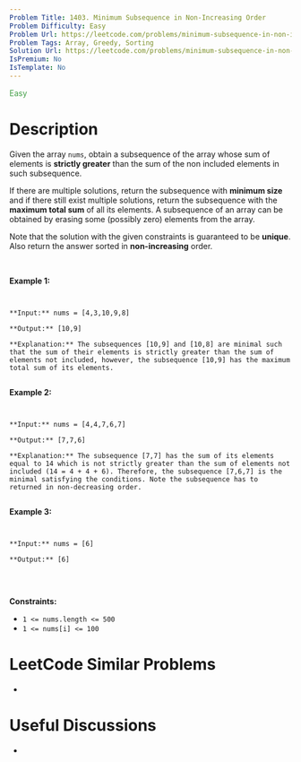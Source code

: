 ```yaml
---
Problem Title: 1403. Minimum Subsequence in Non-Increasing Order
Problem Difficulty: Easy
Problem Url: https://leetcode.com/problems/minimum-subsequence-in-non-increasing-order/
Problem Tags: Array, Greedy, Sorting
Solution Url: https://leetcode.com/problems/minimum-subsequence-in-non-increasing-order/solution/
IsPremium: No
IsTemplate: No
---
```


<span style="color: rgb(67, 160, 71);">Easy</span>

# Description

Given the array `nums`, obtain a subsequence of the array whose sum of elements is **strictly greater** than the sum of the non included elements in such subsequence. 


If there are multiple solutions, return the subsequence with **minimum size** and if there still exist multiple solutions, return the subsequence with the **maximum total sum** of all its elements. A subsequence of an array can be obtained by erasing some (possibly zero) elements from the array. 


Note that the solution with the given constraints is guaranteed to be **unique**. Also return the answer sorted in **non-increasing** order.


 


**Example 1:**



```

**Input:** nums = [4,3,10,9,8]
**Output:** [10,9] 
**Explanation:** The subsequences [10,9] and [10,8] are minimal such that the sum of their elements is strictly greater than the sum of elements not included, however, the subsequence [10,9] has the maximum total sum of its elements. 

```

**Example 2:**



```

**Input:** nums = [4,4,7,6,7]
**Output:** [7,7,6] 
**Explanation:** The subsequence [7,7] has the sum of its elements equal to 14 which is not strictly greater than the sum of elements not included (14 = 4 + 4 + 6). Therefore, the subsequence [7,6,7] is the minimal satisfying the conditions. Note the subsequence has to returned in non-decreasing order.  

```

**Example 3:**



```

**Input:** nums = [6]
**Output:** [6]

```

 


**Constraints:**


* `1 <= nums.length <= 500`
* `1 <= nums[i] <= 100`


# LeetCode Similar Problems

- []()

# Useful Discussions

- []()
